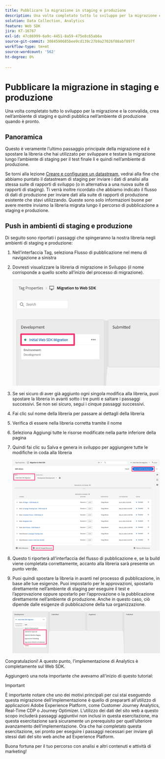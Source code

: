 ```yaml
---
title: Pubblicare la migrazione in staging e produzione
description: Una volta completato tutto lo sviluppo per la migrazione e la convalida, crea nell’ambiente di staging e quindi pubblica nell’ambiente di produzione quando è pronto.
solution: Data Collection, Analytics
feature: Web SDK
jira: KT-16767
exl-id: 47c86999-6a9c-4451-8a59-475e8c65ab6a
source-git-commit: 3084590685bee9cd139c27b9a27026f08abf897f
workflow-type: tm+mt
source-wordcount: '562'
ht-degree: 0%

---
```


# Pubblicare la migrazione in staging e produzione

Una volta completato tutto lo sviluppo per la migrazione e la convalida, crea nell’ambiente di staging e quindi pubblica nell’ambiente di produzione quando è pronto.

## Panoramica

Questo è veramente l’ultimo passaggio principale della migrazione ed è spostare la libreria che hai utilizzato per sviluppare e testare la migrazione lungo l’ambiente di staging per il test finale lì e quindi nell’ambiente di produzione.

Se torni alla lezione [Creare e configurare un datastream](create-and-configure-the-analytics-datastream.md), vedrai alla fine che abbiamo puntato il datastream di staging per inviare i dati di analisi alla stessa suite di rapporti di sviluppo (o in alternativa a una nuova suite di rapporti di staging). Ti verrà inoltre ricordato che abbiamo indicato il flusso di dati di produzione per inviare dati alla suite di rapporti di produzione esistente che stavi utilizzando.
Queste sono solo informazioni buone per avere mentre inviamo la libreria migrata lungo il percorso di pubblicazione a staging e produzione.

## Push in ambienti di staging e produzione

Di seguito sono riportati i passaggi che spingeranno la nostra libreria negli ambienti di staging e produzione:

1. Nell’interfaccia Tag, seleziona Flusso di pubblicazione nel menu di navigazione a sinistra
1. Dovresti visualizzare la libreria di migrazione in Sviluppo (il nome corrisponde a quello scelto all’inizio del processo di migrazione).

   ![Libreria di migrazione in sviluppo](assets/migration-lib-in-dev.jpg)

1. Se sei sicuro di aver già aggiunto ogni singola modifica alla libreria, puoi spostare la libreria in avanti sotto i tre punti e saltare i passaggi successivi. Se non sei sicuro, segui i cinque passaggi successivi.
1. Fai clic sul nome della libreria per passare ai dettagli della libreria
1. Verifica di essere nella libreria corretta tramite il nome
1. Seleziona Aggiungi tutte le risorse modificate nella parte inferiore della pagina
1. Quindi fai clic su Salva e genera in sviluppo per aggiungere tutte le modifiche in coda alla libreria

   ![Aggiungi tutte le risorse modificate](assets/add-all-changed-resources.jpg)

1. Questo ti riporterà all’interfaccia del flusso di pubblicazione e, se la build viene completata correttamente, accanto alla libreria sarà presente un punto verde.
1. Puoi quindi spostare la libreria in avanti nel processo di pubblicazione, in base alle tue esigenze. Puoi impostarlo per le approvazioni, spostarlo direttamente nell’ambiente di staging per eseguire il test e l’approvazione oppure spostarlo per l’approvazione o la pubblicazione direttamente nell’ambiente di produzione. Anche in questo caso, ciò dipende dalle esigenze di pubblicazione della tua organizzazione.

   ![Processo di pubblicazione](assets/publishing-process.jpg)

Congratulazioni! A questo punto, l’implementazione di Analytics è completamente sul Web SDK.

Aggiungerò una nota importante che avevamo all&#39;inizio di questo tutorial:

>[!IMPORTANT]
>
>È importante notare che uno dei motivi principali per cui stai eseguendo questa migrazione dell’implementazione è quello di prepararti all’utilizzo di applicazioni Adobe Experience Platform, come Customer Journey Analytics, Real-Time CDP o Journey Optimizer. L’utilizzo dei dati del sito web a questo scopo includerà passaggi aggiuntivi non inclusi in questa esercitazione, ma questa esercitazione sarà sicuramente un prerequisito per quell’ulteriore avanzamento dell’implementazione. Ora che hai completato questa esercitazione, sei pronto per eseguire i passaggi necessari per inviare gli stessi dati del sito web anche ad Experience Platform.

Buona fortuna per il tuo percorso con analisi e altri contenuti e attività di marketing!
